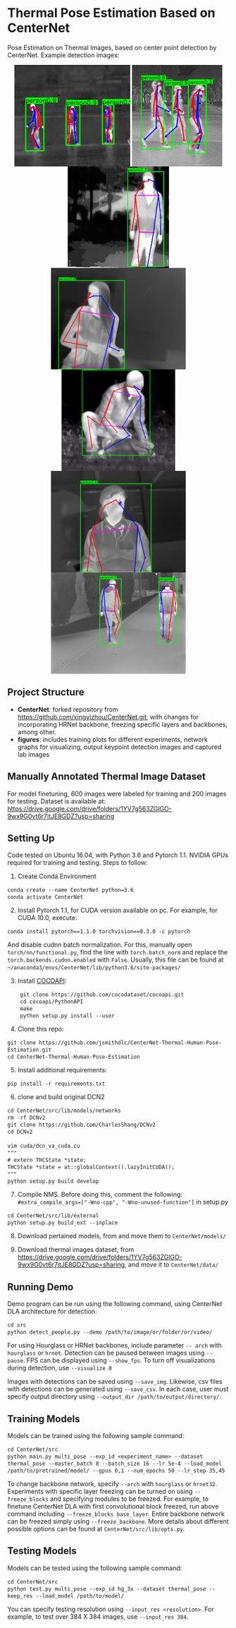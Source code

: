 # Thermal Pose Estimation Based on CenterNet
Pose Estimation on Thermal Images, based on center point detection by CenterNet. Example detection images:


<p align="center"> <img src='figures/samples/sample1.png' align="center" height="230px"> <img src='figures/samples/sample2.png' align="center" height="230px">  <img src='figures/samples/sample3.png' align="center" height="230px"> <img src='figures/samples/sample4.png' align="center" height="230px">                    <img src='figures/samples/sample5.png' align="center" height="230px"> <img src='figures/samples/sample6.png' align="center" height="230px">                    <img src='figures/samples/sample7.png' align="center" height="230px"></p>



## Project Structure
- **CenterNet**: forked repository from https://github.com/xingyizhou/CenterNet.git, with changes for incorporating HRNet backbone, freezing specific layers and backbones, among other.
- **figures**: includes training plots for different experiments, network graphs for visualizing, output keypoint detection images and captured lab images

## Manually Annotated Thermal Image Dataset
For model finetuning, 600 images were labeled for training and 200 images for testing. Dataset is available at:
https://drive.google.com/drive/folders/1YV7g563ZGlGO-9wx9G0vt6r7itJE8GDZ?usp=sharing

## Setting Up
Code tested on Ubuntu 16.04, with Python 3.6 and Pytorch 1.1. NVIDIA GPUs required for training and testing. Steps to follow:

1. Create Conda Environment
~~~
conda create --name CenterNet python=3.6
conda activate CenterNet
~~~

2. Install Pytorch 1.1, for CUDA version available on pc. For example, for CUDA 10.0, execute:
~~~
conda install pytorch==1.1.0 torchvision==0.3.0 -c pytorch
~~~
And disable cudnn batch normalization. For this, manually open `torch/nn/functional.py`, find the line with `torch.batch_norm` and replace the `torch.backends.cudnn.enabled` with `False`. Usually, this file can be found at `~/anaconda3/envs/CenterNet/lib/python3.6/site-packages/`


3. Install [COCOAPI](https://github.com/cocodataset/cocoapi):

~~~
    git clone https://github.com/cocodataset/cocoapi.git
    cd cocoapi/PythonAPI
    make
    python setup.py install --user
 ~~~
 
 4. Clone this repo:
~~~
git clone https://github.com/jsmithdlc/CenterNet-Thermal-Human-Pose-Estimation.git
cd CenterNet-Thermal-Human-Pose-Estimation
~~~

5. Install additional requirements:
~~~
pip install -r requirements.txt
~~~

6. clone and build original DCN2
~~~
cd CenterNet/src/lib/models/networks
rm -rf DCNv2
git clone https://github.com/CharlesShang/DCNv2
cd DCNv2

vim cuda/dcn_va_cuda.cu
"""
# extern THCState *state;
THCState *state = at::globalContext().lazyInitCUDA();
"""
python setup.py build develop
~~~

7. Compile NMS. Before doing this, comment the following: `#extra_compile_args=["-Wno-cpp", "-Wno-unused-function"]` in setup.py

~~~
cd CenterNet/src/lib/external
python setup.py build_ext --inplace
~~~

8. Download pertained models, from  and move them to `CenterNet/models/`

9. Download thermal images dataset, from https://drive.google.com/drive/folders/1YV7g563ZGlGO-9wx9G0vt6r7itJE8GDZ?usp=sharing, and move it to `CenterNet/data/`

## Running Demo
Demo program can be run using the following command, using CenterNet DLA architecture for detection:
~~~
cd src
python detect_people.py --demo /path/to/image/or/folder/or/video/ 
~~~
For using Hourglass or HRNet backbones, include parameter `-- arch` with `hourglass` or `hrnet`. Detection can be paused between images using `--pause`. FPS can be displayed using `--show_fps`. To turn off visualizations during detection, use `--visualize 0`

Images with detections can be saved using `--save_img`. Likewise, csv files with detections can be generated using `--save_csv`. In each case, user must specify output directory using `--output_dir /path/to/output/directory/`.

## Training Models
Models can be trained using the following sample command:
~~~
cd CenterNet/src
python main.py multi_pose --exp_id <experiment_name> --dataset thermal_pose --master_batch 8 --batch_size 16 --lr 5e-4 --load_model /path/to/pretrained/model/ --gpus 0,1 --num_epochs 50 --lr_step 35,45
~~~
To change backbone network, specify `--arch` with `hourglass` or `hrnet32`. Experiments with specific layer freezing can be turned on using `--freeze_blocks` and specifying modules to be freezed. For example, to finetune CenterNet DLA with first convolutional block freezed, run above command including `--freeze_blocks base_layer`. Entire backbone network can be freezed simply using `--freeze_backbone`. More details about different possible options can be found at `CenterNet/src/lib/opts.py`.

## Testing Models
Models can be tested using the following sample command:
~~~
cd CenterNet/src
python test.py multi_pose --exp_id hg_3x --dataset thermal_pose --keep_res --load_model /path/to/model/
~~~
You can specify testing resolution using `--input_res <resolution>`. For example, to test over 384 X 384 images, use `--input_res 384`.






